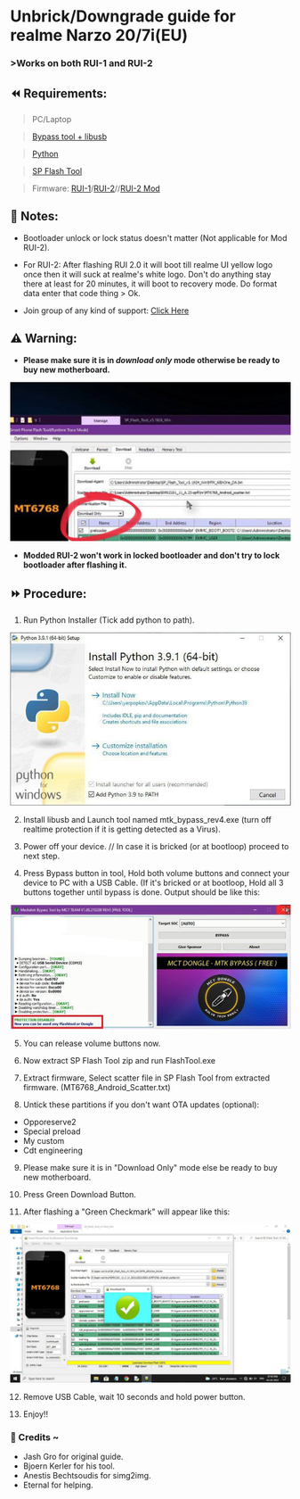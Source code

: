 # Unbrick/Downgrade guide for realme Narzo 20/7i(EU)
### >Works on both RUI-1 and RUI-2
## ⏪ Requirements:
> PC/Laptop

> [Bypass tool + libusb](https://www.mediafire.com/file/20xsc7k564iklor/libusb_and_MTK_bypass.zip/file)

> [Python](https://www.python.org/downloads/release/python-3110/)

> [SP Flash Tool](https://spflashtool.com/download/)

> Firmware: [RUI-1](https://www.mediafire.com/file/qbsoykiuprhq0cv/Realme_RMX2193_A.23_Firmware.zip/file)/[RUI-2](https://www.mediafire.com/file/du4d4rtheogjqf8/Realme_RMX2193_C.18_Firmware.zip/file)//[RUI-2 Mod](https://t.me/Realme_Narzo_20/407)
## 📝 Notes:
- Bootloader unlock or lock status doesn't matter (Not applicable for Mod RUI-2).

- For RUI-2: After flashing RUI 2.0 it will boot till realme UI yellow logo once then it will suck at realme's white logo. Don't do anything stay there at least for 20 minutes, it will boot to recovery mode. Do format data enter that code thing > Ok.

- Join group of any kind of support: [Click Here](https://telegram.dog/realme_narzo_20_group)
## ⚠️ Warning:
- **Please make sure it is in _download only_ mode otherwise be ready to buy new motherboard.**

![Important Image](Important.jpg)

- **Modded RUI-2 won't work in locked bootloader and don't try to lock bootloader after flashing it.**
## ⏩ Procedure:
1. Run Python Installer (Tick add python to path).

![Python](python.jpg)

2. Install libusb and Launch tool named mtk_bypass_rev4.exe (turn off realtime protection if it is getting detected as a Virus).

3. Power off your device. // In case it is bricked (or at bootloop) proceed to next step.

4. Press Bypass button in tool, Hold both volume buttons and connect your device to PC with a USB Cable. (If it's bricked or at bootloop, Hold all 3 buttons together until bypass is done.
Output should be like this:

![Bypass Output](bypass_output.jpg)

5. You can release volume buttons now.

6. Now extract SP Flash Tool zip and run FlashTool.exe

7. Extract firmware, Select scatter file in SP Flash Tool from extracted firmware. (MT6768_Android_Scatter.txt)

8. Untick these partitions if you don't want OTA updates (optional):
- Opporeserve2
- Special preload
- My custom
- Cdt engineering

9. Please make sure it is in "Download Only" mode else be ready to buy new motherboard.

10. Press Green Download Button.

11. After flashing a "Green Checkmark" will appear like this:

![Flashing Done](flash_output.jpg)

12. Remove USB Cable, wait 10 seconds and hold power button.

13. Enjoy!!

### 👤 Credits ~
- Jash Gro for original guide.
- Bjoern Kerler for his tool.
- Anestis Bechtsoudis for simg2img.
- Eternal for helping.
